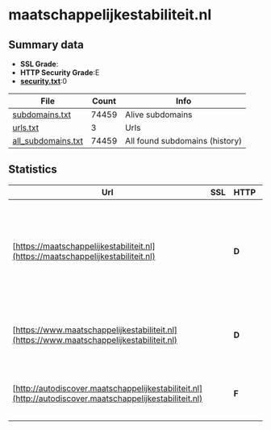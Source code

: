 

# maatschappelijkestabiliteit.nl
## Summary data


 - **SSL Grade**:
 - **HTTP Security Grade**:E
 - **[security.txt](https://www.digitaleoverheid.nl/nieuws/standaard-security-txt-nu-verplicht-voor-overheid/)**:0


| File       | Count | Info |
|------------|-------|------|
|[subdomains.txt](/data/maatschappelijkestabiliteit.nl/subdomains.txt)|74459|Alive subdomains|
|[urls.txt](/data/maatschappelijkestabiliteit.nl/urls.txt)|3|Urls|
|[all_subdomains.txt](/data/maatschappelijkestabiliteit.nl/all_subdomains.txt)|74459|All found subdomains (history)|


## Statistics


| Url | SSL | HTTP | Server | Cookie | HSTS | CORS | CTO | CSP | XFO | XXP | RP |FP| Tech |Title |
|--------|-------|-------|------|------|------|------|------|------|------|------|------|------|------|------|
|[https://maatschappelijkestabiliteit.nl](https://maatschappelijkestabiliteit.nl)| | **D**||:o: |:white_check_mark: | | | | | | :white_check_mark: | |Amazon ALB Amazon Web Services Google Tag Manager HSTS PHP|Leeraanbod maats...|
|[https://www.maatschappelijkestabiliteit.nl](https://www.maatschappelijkestabiliteit.nl)| | **D**||:o: |:white_check_mark: | | | | | | :white_check_mark: | |Amazon ALB Amazon Web Services HSTS||
|[http://autodiscover.maatschappelijkestabiliteit.nl](http://autodiscover.maatschappelijkestabiliteit.nl)| | **F**|awselb/2.0| | | | | | | | :white_check_mark: | |Amazon ELB Amazon Web Services|302 Found|

